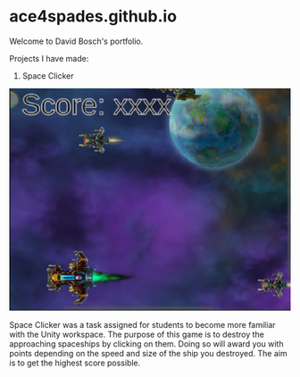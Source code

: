 # ace4spades.github.io
Welcome to David Bosch's portfolio.

Projects I have made:


1. Space Clicker

![Screenshot from the Space Clicker game](/spaceclicker.png)

Space Clicker was a task assigned for students to become more familiar with the Unity workspace. The purpose of this game is to destroy the approaching spaceships by clicking on them. Doing so will award you with points depending on the speed and size of the ship you destroyed. The aim is to get the highest score possible.

